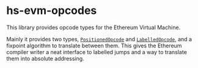 # hs-evm-opcodes

This library provides opcode types for the Ethereum Virtual Machine.

Mainly it provides two types, [`PositionedOpcode`](https://github.com/sshine/hs-evm-opcodes/blob/master/src/Network/Ethereum/Evm/PositionedOpcode.hs)
and [`LabelledOpcode`](https://github.com/sshine/hs-evm-opcodes/blob/master/src/Network/Ethereum/Evm/LabelledOpcode.hs), and a fixpoint algorithm to
translate between them. This gives the Ethereum compiler writer a neat interface to labelled jumps and a way to translate them into absolute addressing.
